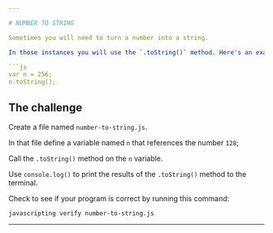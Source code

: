 ```yaml
---

# NUMBER TO STRING

Sometimes you will need to turn a number into a string.

In those instances you will use the `.toString()` method. Here's an example:

```js
var n = 256;
n.toString();
```

## The challenge

Create a file named `number-to-string.js`.

In that file define a variable named `n` that references the number `128`;

Call the `.toString()` method on the `n` variable.

Use `console.log()` to print the results of the `.toString()` method to the terminal.

Check to see if your program is correct by running this command:

`javascripting verify number-to-string.js`

---
```

